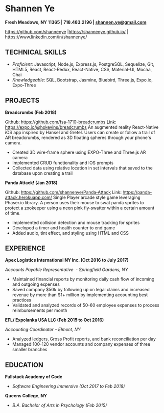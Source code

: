 # Shannen Ye
**Fresh Meadows, NY 11365 | 718.483.2196 | ​shannen.ye@gmail.com**

https://github.com/shannenye​ | ​https://shannenye.github.io/ | ​https://www.linkedin.com/in/shannenye/

## TECHNICAL SKILLS
- *Proficient:* Javascript, Node.js, Express.js, PostgreSQL, Sequelize, Git, HTML5, React, React-Redux, React-Native,
CSS, Material-UI, Mocha, Chai
- *Knowledgeable:* SQL, Bootstrap, Jasmine, Bluebird, Three.js, Expo.io, Expo-Three

## PROJECTS

**Breadcrumbs (Feb 2018)**

Github: ​https://github.com/fsa-1710-breadcrumbs
Link: https://expo.io/@hokevins/breadcrumbs
An augmented reality React-Native iOS app inspired by Hansel and Gretel. Users can create or follow a trail of AR
breadcrumbs, rendered as 3D floating spheres through your phone's camera​.
- Created 3D wire-frame sphere using EXPO-Three and Three.js AR camera
- Implemented CRUD functionality and IOS prompts
- Collected data using relative location in set intervals that saved to the database upon creating a trail

**Panda Attack! (Jan 2018)**

Github: ​https://github.com/shannenye/Panda-Attack
Link: https://panda-attack.herokuapp.com/
Single Player arcade style game leveraging Phaser.io library. A person uses their mouse to swat panda sprites to
protect a zookeeper using a neon pink fly-swatter within a certain amount of time.
- Implemented collision detection and mouse tracking for sprites
- Developed a timer and health counter to end game
- Added audio, tint effect, and styling using HTML and CSS

## EXPERIENCE

**Apex Logistics International NY Inc. (​Oct 2016 to July 2017)**

*Accounts Payable Representative ​​ - ​Springfield Gardens, NY*
- Maintained financial reports by monitoring daily cash flow of incoming and outgoing expenses
- Saved company $50k by following up on legal claims and increased revenue by more than $1+ million by
implementing accounting best practices
- Validated and analyzed records of 50-60 employee expenses to process reimbursements per month

**EFL/ Expolanka USA LLC ​(Feb 2015 to Oct 2016)**

*Accounting Coordinator ​– ​Elmont, NY*
- Analyzed ledgers, Gross Profit reports, and bank reconciliation per day
- Managed 100-120 vendor accounts and company expenses of three smaller branches

## EDUCATION

**Fullstack Academy of Code**
- *Software Engineering Immersive (Oct 2017 to Feb 2018)*

**Queens College, NY**
- *B.A. Bachelor of Arts in Psychology (Feb 2015)*


